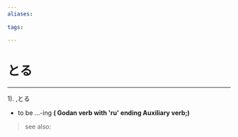 ```yaml
---
aliases:
    
tags:
    
---
```


# とる
---
1).
,とる

- to be ...-ing
**( Godan verb with 'ru' ending Auxiliary verb;)**
> see also: 
            